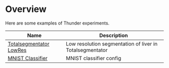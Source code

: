 # Overview
Here are some examples of Thunder experiments.

| Name                                          | Description                                              |
|-----------------------------------------------|----------------------------------------------------------|
| [Totalsegmentator LowRes](./totalsegm_lowres) | Low resolution segmentation of liver in Totalsegmentator |
| [MNIST Classifier](./mnist)                   | MNIST classifier config                                  |

